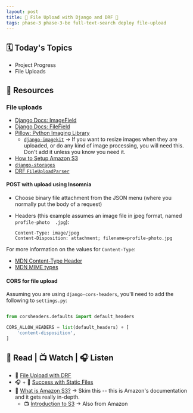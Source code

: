 ```yaml
---
layout: post
title: 🐻 File Upload with Django and DRF 🐻
tags: phase-3 phase-3-be full-text-search deploy file-upload
---
```


## 🗓️ Today's Topics

- Project Progress
- File Uploads

## 🔖 Resources

### File uploads

- [Django Docs: ImageField](https://docs.djangoproject.com/en/3.2/ref/models/fields/#imagefield)
- [Django Docs: FileField](https://docs.djangoproject.com/en/3.2/ref/models/fields/#filefield)
- [Pillow: Python Imaging Library](https://pillow.readthedocs.io/en/stable/)
  - [`django-imagekit`](https://django-imagekit.readthedocs.io/en/latest/) -> If you want to resize images when they are uploaded, or do any kind of image processing, you will need this. Don't add it unless you know you need it.
- [How to Setup Amazon S3](https://simpleisbetterthancomplex.com/tutorial/2017/08/01/how-to-setup-amazon-s3-in-a-django-project.html)
- [`django-storages`](https://django-storages.readthedocs.io/en/latest/index.html)
- [DRF `FileUploadParser`](https://www.django-rest-framework.org/api-guide/parsers/#fileuploadparser)

#### POST with upload using Insomnia

- Choose binary file attachment from the JSON menu (where you normally put the body of a request)
- Headers (this example assumes an image file in jpeg format, named `profile-photo  .jpg`):

  ```
  Content-Type: image/jpeg
  Content-Disposition: attachment; filename=profile-photo.jpg
  ```

For more information on the values for `Content-Type`:

- [MDN Content-Type Header](https://developer.mozilla.org/en-US/docs/Web/HTTP/Headers/Content-Type)
- [MDN MIME types](https://developer.mozilla.org/en-US/docs/Web/HTTP/Basics_of_HTTP/MIME_types)

#### CORS for file upload

Assuming you are using `django-cors-headers`, you'll need to add the following to `settings.py`:

```py

from corsheaders.defaults import default_headers

CORS_ALLOW_HEADERS = list(default_headers) + [
    'content-disposition',
]
```

## 📖 Read | 📺 Watch | 🎧 Listen

- 📖 [File Upload with DRF](https://goodcode.io/articles/django-rest-framework-file-upload/)
- 🎧 + 📖 [Success with Static Files](https://www.mattlayman.com/django-riffs/success-static-files/)
- 📖 [What is Amazon S3?](https://docs.aws.amazon.com/AmazonS3/latest/userguide/Welcome.html) -> Skim this -- this is Amazon's documentation and it gets really in-depth.
  - 📺 [Introduction to S3](https://www.youtube.com/watch?v=77lMCiiMilo) -> Also from Amazon
